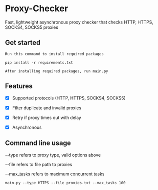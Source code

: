 # Proxy-Checker
Fast, lightweight asynchronous proxy checker that checks HTTP, HTTPS, SOCKS4, SOCKS5 proxies 

## Get started

``` {.sourceCode}
Run this command to install required packages

pip install -r requirements.txt

After installing required packages, run main.py
```

## Features

- [x] Supported protocols (HTTP, HTTPS, SOCKS4, SOCKS5)
- [x] Filter duplicate and invalid proxies
- [x] Retry if proxy times out with delay
- [x] Asynchronous


## Command line usage

--type refers to proxy type, valid options above

--file refers to file path to proxies

--max_tasks refers to maximum concurrent tasks 

``` {.sourceCode}
main.py --type HTTPS --file proxies.txt --max_tasks 100
```
